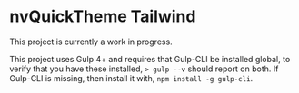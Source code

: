 # nvQuickTheme Tailwind

This project is currently a work in progress.

This project uses Gulp 4+ and requires that Gulp-CLI be installed global, to verify that you have these installed, `> gulp --v` should report on both. If Gulp-CLI is missing, then install it with, `npm install -g gulp-cli`.

